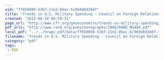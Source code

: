 ```yaml
---
uid: "ff050899-53b7-11e2-86ac-5c969d8d366f"
title: "Trends in U.S. Military Spending - Council on Foreign Relations"
created: "2012-08-28 00:59:31"
page_url: "http://www.cfr.org/geoeconomics/trends-us-military-spending/p28855"
pdf_urls: "http://www.rand.org/pubs/monographs/2006/RAND_MG484.pdf"
local_pdf: "../../hrwgc-pdf/data/ff050899-53b7-11e2-86ac-5c969d8d366f-trends-in-u-s-military-spending-council-on-foreign-relations.pdf"
filename: "Trends in U.S. Military Spending - Council on Foreign Relations.html"
category: "pdf"
tags: 
 - PDF
---
```

